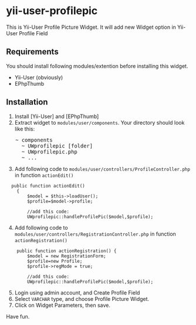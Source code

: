 yii-user-profilepic
===================

This is Yii-User Profile Picture Widget. It will add new Widget option in Yii-User Profile Field

Requirements
------------

You should install following modules/extention before installing this widget.
- Yii-User (obviously)
- EPhpThumb

Installation
------------

1. Install [Yii-User] and [EPhpThumb]
2. Extract widget to `modules/user/components`. Your directory should look like this:
<pre>
   ~ components
     ~ UWprofilepic [folder]
     ~ UWprofilepic.php
     ~ ...
</pre>

3. Add following code to `modules/user/controllers/ProfileController.php` in function `actionEdit()` 
```
  public function actionEdit()
	{
		$model = $this->loadUser();
		$profile=$model->profile;
		
		//add this code:
		UWprofilepic::handleProfilePic($model,$profile);	
```

4. Add following code to `modules/user/controllers/RegistrationController.php` in function `actionRegistration()`
```
	public function actionRegistration() {
		$model = new RegistrationForm;
		$profile=new Profile;
		$profile->regMode = true;
		
		//add this code:
		UWprofilepic::handleProfilePic($model,$profile);
```

5. Login using admin account, and Create Profile Field
6. Select `VARCHAR` type, and choose Profile Picture Widget.
7. Click on Widget Parameters, then save.

Have fun.